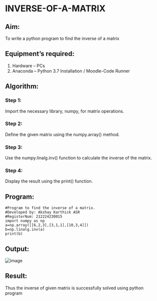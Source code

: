 # INVERSE-OF-A-MATRIX
## Aim:
To write a python program to find the inverse of a matrix
## Equipment’s required:
1. 	Hardware – PCs
2. 	Anaconda – Python 3.7 Installation / Moodle-Code Runner
## Algorithm:
### Step 1:
Import the necessary library, numpy, for matrix operations.
### Step 2:
Define the given matrix using the numpy.array() method.
### Step 3:
Use the numpy.linalg.inv() function to calculate the inverse of the matrix.
### Step 4:
Display the result using the print() function.

## Program:
```
#Program to find the inverse of a matrix.
#Developed by: Akshay Karthick ASR
#RegisterNum: 212224230015
import numpy as np
a=np.array([[6,2,3],[3,1,1],[10,3,4]])
b=np.linalg.inv(a)
print(b)
```
## Output:
![image](https://github.com/user-attachments/assets/dfbcba75-9365-4239-952c-b529b566c286)


## Result:
Thus the inverse of given matrix is successfully solved using python program

